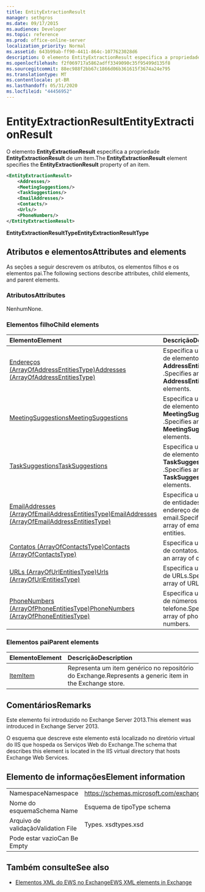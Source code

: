 ```yaml
---
title: EntityExtractionResult
manager: sethgros
ms.date: 09/17/2015
ms.audience: Developer
ms.topic: reference
ms.prod: office-online-server
localization_priority: Normal
ms.assetid: 643b99ab-ff90-4411-864c-1077623028d6
description: O elemento EntityExtractionResult especifica a propriedade EntityExtractionResult de um item.
ms.openlocfilehash: f2f069717a5862adff3349090c35f95499d135f8
ms.sourcegitcommit: 88ec988f2bb67c1866d06b361615f3674a24e795
ms.translationtype: MT
ms.contentlocale: pt-BR
ms.lasthandoff: 05/31/2020
ms.locfileid: "44456952"
---
```

# <a name="entityextractionresult"></a><span data-ttu-id="beaa8-103">EntityExtractionResult</span><span class="sxs-lookup"><span data-stu-id="beaa8-103">EntityExtractionResult</span></span>

<span data-ttu-id="beaa8-104">O elemento **EntityExtractionResult** especifica a propriedade **EntityExtractionResult** de um item.</span><span class="sxs-lookup"><span data-stu-id="beaa8-104">The **EntityExtractionResult** element specifies the **EntityExtractionResult** property of an item.</span></span> 
  
```XML
<EntityExtractionResult>
    <Addresses/>
    <MeetingSuggestions/>
    <TaskSuggestions/>
    <EmailAddresses/>
    <Contacts/>
    <Urls/>
    <PhoneNumbers/>
</EntityExtractionResult>
```

 <span data-ttu-id="beaa8-105">**EntityExtractionResultType**</span><span class="sxs-lookup"><span data-stu-id="beaa8-105">**EntityExtractionResultType**</span></span>
## <a name="attributes-and-elements"></a><span data-ttu-id="beaa8-106">Atributos e elementos</span><span class="sxs-lookup"><span data-stu-id="beaa8-106">Attributes and elements</span></span>

<span data-ttu-id="beaa8-107">As seções a seguir descrevem os atributos, os elementos filhos e os elementos pai.</span><span class="sxs-lookup"><span data-stu-id="beaa8-107">The following sections describe attributes, child elements, and parent elements.</span></span>
  
### <a name="attributes"></a><span data-ttu-id="beaa8-108">Atributos</span><span class="sxs-lookup"><span data-stu-id="beaa8-108">Attributes</span></span>

<span data-ttu-id="beaa8-109">Nenhum</span><span class="sxs-lookup"><span data-stu-id="beaa8-109">None.</span></span>
  
### <a name="child-elements"></a><span data-ttu-id="beaa8-110">Elementos filho</span><span class="sxs-lookup"><span data-stu-id="beaa8-110">Child elements</span></span>

|<span data-ttu-id="beaa8-111">**Elemento**</span><span class="sxs-lookup"><span data-stu-id="beaa8-111">**Element**</span></span>|<span data-ttu-id="beaa8-112">**Descrição**</span><span class="sxs-lookup"><span data-stu-id="beaa8-112">**Description**</span></span>|
|:-----|:-----|
|[<span data-ttu-id="beaa8-113">Endereços (ArrayOfAddressEntitiesType)</span><span class="sxs-lookup"><span data-stu-id="beaa8-113">Addresses (ArrayOfAddressEntitiesType)</span></span>](addresses-arrayofaddressentitiestype.md) <br/> |<span data-ttu-id="beaa8-114">Especifica uma matriz de elementos **AddressEntity** .</span><span class="sxs-lookup"><span data-stu-id="beaa8-114">Specifies an array of **AddressEntity** elements.</span></span>  <br/> |
|[<span data-ttu-id="beaa8-115">MeetingSuggestions</span><span class="sxs-lookup"><span data-stu-id="beaa8-115">MeetingSuggestions</span></span>](meetingsuggestions.md) <br/> |<span data-ttu-id="beaa8-116">Especifica uma matriz de elementos **MeetingSuggestion** .</span><span class="sxs-lookup"><span data-stu-id="beaa8-116">Specifies an array of **MeetingSuggestion** elements.</span></span>  <br/> |
|[<span data-ttu-id="beaa8-117">TaskSuggestions</span><span class="sxs-lookup"><span data-stu-id="beaa8-117">TaskSuggestions</span></span>](tasksuggestions.md) <br/> |<span data-ttu-id="beaa8-118">Especifica uma matriz de elementos **TaskSuggestion** .</span><span class="sxs-lookup"><span data-stu-id="beaa8-118">Specifies an array of **TaskSuggestion** elements.</span></span>  <br/> |
|[<span data-ttu-id="beaa8-119">EmailAddresses (ArrayOfEmailAddressEntitiesType)</span><span class="sxs-lookup"><span data-stu-id="beaa8-119">EmailAddresses (ArrayOfEmailAddressEntitiesType)</span></span>](emailaddresses-arrayofemailaddressentitiestype.md) <br/> |<span data-ttu-id="beaa8-120">Especifica uma matriz de entidades de endereço de email.</span><span class="sxs-lookup"><span data-stu-id="beaa8-120">Specifies an array of email address entities.</span></span>  <br/> |
|[<span data-ttu-id="beaa8-121">Contatos (ArrayOfContactsType)</span><span class="sxs-lookup"><span data-stu-id="beaa8-121">Contacts (ArrayOfContactsType)</span></span>](contacts-arrayofcontactstype.md) <br/> |<span data-ttu-id="beaa8-122">Especifica uma matriz de contatos.</span><span class="sxs-lookup"><span data-stu-id="beaa8-122">Specifies an array of contacts.</span></span>  <br/> |
|[<span data-ttu-id="beaa8-123">URLs (ArrayOfUrlEntitiesType)</span><span class="sxs-lookup"><span data-stu-id="beaa8-123">Urls (ArrayOfUrlEntitiesType)</span></span>](urls-arrayofurlentitiestype.md) <br/> |<span data-ttu-id="beaa8-124">Especifica uma matriz de URLs.</span><span class="sxs-lookup"><span data-stu-id="beaa8-124">Specifies an array of URLs.</span></span>  <br/> |
|[<span data-ttu-id="beaa8-125">PhoneNumbers (ArrayOfPhoneEntitiesType)</span><span class="sxs-lookup"><span data-stu-id="beaa8-125">PhoneNumbers (ArrayOfPhoneEntitiesType)</span></span>](phonenumbers-arrayofphoneentitiestype.md) <br/> |<span data-ttu-id="beaa8-126">Especifica uma matriz de números de telefone.</span><span class="sxs-lookup"><span data-stu-id="beaa8-126">Specifies an array of phone numbers.</span></span>  <br/> |
   
### <a name="parent-elements"></a><span data-ttu-id="beaa8-127">Elementos pai</span><span class="sxs-lookup"><span data-stu-id="beaa8-127">Parent elements</span></span>

|<span data-ttu-id="beaa8-128">**Elemento**</span><span class="sxs-lookup"><span data-stu-id="beaa8-128">**Element**</span></span>|<span data-ttu-id="beaa8-129">**Descrição**</span><span class="sxs-lookup"><span data-stu-id="beaa8-129">**Description**</span></span>|
|:-----|:-----|
|[<span data-ttu-id="beaa8-130">Item</span><span class="sxs-lookup"><span data-stu-id="beaa8-130">Item</span></span>](item.md) <br/> |<span data-ttu-id="beaa8-131">Representa um item genérico no repositório do Exchange.</span><span class="sxs-lookup"><span data-stu-id="beaa8-131">Represents a generic item in the Exchange store.</span></span>  <br/> |
   
## <a name="remarks"></a><span data-ttu-id="beaa8-132">Comentários</span><span class="sxs-lookup"><span data-stu-id="beaa8-132">Remarks</span></span>

<span data-ttu-id="beaa8-133">Este elemento foi introduzido no Exchange Server 2013.</span><span class="sxs-lookup"><span data-stu-id="beaa8-133">This element was introduced in Exchange Server 2013.</span></span>
  
<span data-ttu-id="beaa8-134">O esquema que descreve este elemento está localizado no diretório virtual do IIS que hospeda os Serviços Web do Exchange.</span><span class="sxs-lookup"><span data-stu-id="beaa8-134">The schema that describes this element is located in the IIS virtual directory that hosts Exchange Web Services.</span></span>
  
## <a name="element-information"></a><span data-ttu-id="beaa8-135">Elemento de informações</span><span class="sxs-lookup"><span data-stu-id="beaa8-135">Element information</span></span>

|||
|:-----|:-----|
|<span data-ttu-id="beaa8-136">Namespace</span><span class="sxs-lookup"><span data-stu-id="beaa8-136">Namespace</span></span>  <br/> |https://schemas.microsoft.com/exchange/services/2006/types  <br/> |
|<span data-ttu-id="beaa8-137">Nome do esquema</span><span class="sxs-lookup"><span data-stu-id="beaa8-137">Schema Name</span></span>  <br/> |<span data-ttu-id="beaa8-138">Esquema de tipo</span><span class="sxs-lookup"><span data-stu-id="beaa8-138">Type schema</span></span>  <br/> |
|<span data-ttu-id="beaa8-139">Arquivo de validação</span><span class="sxs-lookup"><span data-stu-id="beaa8-139">Validation File</span></span>  <br/> |<span data-ttu-id="beaa8-140">Types. xsd</span><span class="sxs-lookup"><span data-stu-id="beaa8-140">types.xsd</span></span>  <br/> |
|<span data-ttu-id="beaa8-141">Pode estar vazio</span><span class="sxs-lookup"><span data-stu-id="beaa8-141">Can Be Empty</span></span>  <br/> ||
   
## <a name="see-also"></a><span data-ttu-id="beaa8-142">Também consulte</span><span class="sxs-lookup"><span data-stu-id="beaa8-142">See also</span></span>



- [<span data-ttu-id="beaa8-143">Elementos XML do EWS no Exchange</span><span class="sxs-lookup"><span data-stu-id="beaa8-143">EWS XML elements in Exchange</span></span>](ews-xml-elements-in-exchange.md)

